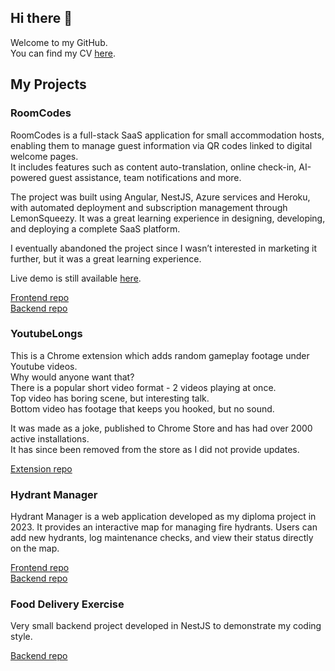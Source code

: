 ## Hi there 👋

Welcome to my GitHub.\
You can find my CV [here](https://simonsambolec.github.io/simonsambolec/Simon_Sambolec_CV.pdf).

## My Projects

### RoomCodes
RoomCodes is a full-stack SaaS application for small accommodation hosts, enabling them to manage guest information via QR codes linked to digital welcome pages.\
It includes features such as content auto-translation, online check-in, AI-powered guest assistance, team notifications and more.

The project was built using Angular, NestJS, Azure services and Heroku, with automated deployment and subscription management through LemonSqueezy. It was a great learning experience in designing, developing, and deploying a complete SaaS platform.

I eventually abandoned the project since I wasn’t interested in marketing it further, but it was a great learning experience.

Live demo is still available [here](https://roomcodes.com).

[Frontend repo](https://github.com/simonsambolec/room-codes-frontend)\
[Backend repo](https://github.com/simonsambolec/room-codes-backend)

### YoutubeLongs
This is a Chrome extension which adds random gameplay footage under Youtube videos.\
Why would anyone want that?\
There is a popular short video format - 2 videos playing at once. \
Top video has boring scene, but interesting talk. \
Bottom video has footage that keeps you hooked, but no sound.

It was made as a joke, published to Chrome Store and has had over 2000 active installations.\
It has since been removed from the store as I did not provide updates.

[Extension repo](https://github.com/simonsambolec/gameplay-plugin)

### Hydrant Manager
Hydrant Manager is a web application developed as my diploma project in 2023. It provides an interactive map for managing fire hydrants. Users can add new hydrants, log maintenance checks, and view their status directly on the map.

[Frontend repo](https://github.com/simonsambolec/hidranti-web)\
[Backend repo](https://github.com/simonsambolec/hidranti-backend)

### Food Delivery Exercise
Very small backend project developed in NestJS to demonstrate my coding style.

[Backend repo](https://github.com/simonsambolec/food-delivery)
